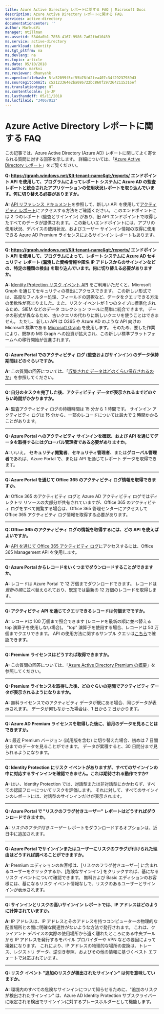 ```yaml
---
title: Azure Active Directory レポートに関する FAQ | Microsoft Docs
description: Azure Active Directory レポートに関する FAQ。
services: active-directory
documentationcenter: ''
author: MarkusVi
manager: mtillman
ms.assetid: 534da0b1-7858-4167-9986-7a62fbd10439
ms.service: active-directory
ms.workload: identity
ms.tgt_pltfrm: na
ms.devlang: na
ms.topic: article
ms.date: 05/10/2018
ms.author: markvi
ms.reviewer: dhanyahk
ms.openlocfilehash: 5fa52099f5cf55b78fd2fea407c34f29237939d3
ms.sourcegitcommit: c52123364e2ba086722bc860f2972642115316ef
ms.translationtype: HT
ms.contentlocale: ja-JP
ms.lasthandoff: 05/11/2018
ms.locfileid: "34067012"
---
```

# <a name="azure-active-directory-reporting-faq"></a>Azure Active Directory レポートに関する FAQ

この記事では、Azure Active Directory (Azure AD) レポートに関してよく寄せられる質問に対する回答を示します。 詳細については、「[Azure Active Directory レポート](active-directory-reporting-azure-portal.md)」をご覧ください。 

**Q: https://graph.windows.net/&lt;tenant-name&gt;/reports/ エンドポイント API を使用して、プログラムによってレポート システムに Azure AD の監査レポートと統合されたアプリケーションの使用状況レポートを取り込んでいます。何に切り替える必要がありますか。**

**A:** [API リファレンス ドキュメント](https://developer.microsoft.com/graph/)を参照して、新しい API を使用して[アクティビティ レポート](https://docs.microsoft.com/azure/active-directory/active-directory-reporting-api-getting-started-azure-portal)にアクセスする方法をご確認ください。 このエンドポイントには 2 つのレポート (監査とサインイン) があり、旧 API エンドポイントで取得したすべてのデータが提供されます。 この新しいエンドポイントには、アプリの使用状況、デバイスの使用状況、およびユーザー サインイン情報の取得に使用できる Azure AD Premium ライセンスによるサインイン レポートもあります。


--- 

**Q: https://graph.windows.net/&lt;tenant-name&gt;/reports/ エンドポイント API を使用して、プログラムによって、レポート システムに Azure AD セキュリティ レポート (漏洩した資格情報や匿名 IP アドレスからのサインインなどの、特定の種類の検出) を取り込んでいます。何に切り替える必要がありますか。**

**A:** [Identity Protection リスク イベント API](active-directory-identityprotection-graph-getting-started.md) をご利用いただくと、Microsoft Graph を通じてセキュリティの検出にアクセスできます。 この新しい形式では、高度なフィルター処理、フィールドの選択など、データをクエリできる方法の柔軟性が高まりました。また、リスク イベントが 1 つのタイプに標準化されるため、SIEM などのデータ コレクション ツールに簡単に統合できます。 データの形式が異なるため、古いクエリの代わりに新しいクエリを使うことはできません。 ただし、新しい API は O365 や Azure AD のような API 向けの Microsoft 標準である [Microsoft Graph](https://developer.microsoft.com/graph/docs/api-reference/beta/resources/identityriskevent) を使用します。 そのため、要した作業により、既存の MS Graph への投資が拡大され、この新しい標準プラットフォームへの移行開始が促進されます。

--- 

**Q: Azure Portal でのアクティビティ ログ (監査およびサインイン) のデータ保持期間はどのぐらいですか。** 

**A:** この質問の回答については、「[収集されたデータはどのくらい保存されるのか](active-directory-reporting-retention.md#q-for-how-long-is-the-collected-data-stored)」を参照してください。

--- 

**Q: 自分のタスクを完了した後、アクティビティ データが表示されるまでどのぐらい時間がかかりますか。**

**A:** 監査アクティビティ ログの待機時間は 15 分から 1 時間です。 サインイン アクティビティ ログは 15 分から、一部のレコードについては最大で 2 時間かかることがあります。

---

**Q: Azure Portal へのアクティビティ サインインを確認、および API を通じてデータを取得するにはグローバル管理者である必要がありますか。**

**A:** いいえ。 **セキュリティ閲覧者**、**セキュリティ管理者**、または**グローバル管理者**であれば、Azure Portal で、または API を通じてレポート データを取得できます。

---

**Q: Azure Portal を通じて Office 365 のアクティビティ ログ情報を取得できますか。**

**A:** Office 365 のアクティビティ ログと Azure AD アクティビティ ログではディレクトリ リソースの大部分が共有されていますが、Office 365 のアクティビティ ログをすべて閲覧する場合は、Office 365 管理センターにアクセスして Office 365 アクティビティ ログ情報を取得する必要があります。

---


**Q: Office 365 のアクティビティ ログの情報を取得するには、どの API を使えばよいですか。**

**A:** [API を通じて Office 365 アクティビティ ログ](https://msdn.microsoft.com/office-365/office-365-managment-apis-overview)にアクセスするには、Office 365 Management API を使用します。

---

**Q: Azure Portal からレコードをいくつまでダウンロードすることができますか。**

**A:** レコードは Azure Portal で 12 万個までダウンロードできます。 レコードは*最新の順*に並べ替えられており、既定では最新の 12 万個のレコードを取得します。 

---

**Q: アクティビティ API を通じてクエリできるレコードは何個までですか。**

**A:** レコードは 100 万個まで照会できます (レコードを最新の順に並べ替える top 演算子を使用しない場合)。 "top" 演算子を使用する場合、レコードは 50 万個までクエリできます。 API の使用方法に関するサンプル クエリは[こちら](active-directory-reporting-api-getting-started.md)で確認できます。

---

**Q: Premium ライセンスはどうすれば取得できますか。**

**A:** この質問の回答については、「[Azure Active Directory Premium の概要](active-directory-get-started-premium.md)」を参照してください。

---

**Q: Premium ライセンスを取得した後、どのぐらいの期間でアクティビティ データが表示されるようになりますか。**

**A:** 無料ライセンスでのアクティビティ データが既にある場合、同じデータが表示されます。 データが何もなかった場合は、1 日から 2 日かかります。

---

**Q: Azure AD Premium ライセンスを取得した後に、前月のデータを見ることはできますか。**

**A:**: 最近 Premium バージョン (試用版を含む) に切り替えた場合、初めは 7 日間分までのデータを見ることができます。 データが累積すると、30 日間分まで見られるようになります。

---

**Q: Identity Protection にリスク イベントがありますが、すべてのサインインの中に対応するサインインを確認できません。これは期待される動作ですか?**

**A:** はい、Identity Protection では、対話型または非対話型にかかわらず、すべての認証フローについてリスクを評価します。 それに対して、すべてのサインインのレポートには、対話型のサインインだけが表示されます。

---

**Q: Azure Portal で "リスクのフラグ付きユーザー" レポートはどうすればダウンロードできますか。**

**A:** *リスクのフラグ付きユーザー* レポートをダウンロードするオプションは、近日中に追加されます。

---

**Q: Azure Portal でサインインまたはユーザーにリスクのフラグが付けられた理由はどうすれば調べることができますか。**

**A:** Premium エディションのお客様は、[リスクのフラグ付きユーザー] に含まれるユーザーをクリックするか、[危険なサインイン] をクリックすれば、基になるリスク イベントについて確認できます。 無料および Basic エディションのお客様には、基になるリスク イベント情報なしで、リスクのあるユーザーとサインインが表示されます。

---

**Q: サインインとリスクの高いサインイン レポートでは、IP アドレスはどのように計算されていますか。**

**A:** IP アドレスは、IP アドレスとそのアドレスを持つコンピューターの物理的な配置場所との間に明確な関連性がないような方法で発行されます。 これは、クライアント デバイスの実際の使用場所から遠く離れたところにある中央プールから IP アドレスを発行するモバイル プロバイダーや VPN などの要因によって複雑になります。 これにより、IP アドレスの物理的な場所の変換は、トレース、レジストリ データ、逆引き参照、およびその他の情報に基づくベスト エフォートで対応されています。 

---

**Q: リスク イベント "追加のリスクが検出されたサインイン" は何を意味していますか。**

**A:** 環境内のすべての危険なサインインについて知らせるために、"追加のリスクが検出されたサインイン" は、Azure AD Identity Protection サブスクライバーに限定される検出でサインインに対するプレースホルダーとして機能します。

---
